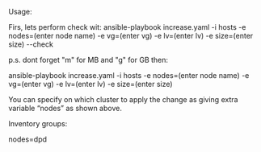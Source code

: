 Usage:

Firs, lets perform check wit: ansible-playbook increase.yaml -i hosts -e nodes=(enter node name) -e vg=(enter vg) -e lv=(enter lv) -e size=(enter size) --check

p.s. dont forget "m" for MB and "g" for GB then:

ansible-playbook increase.yaml -i hosts -e nodes=(enter node name) -e vg=(enter vg) -e lv=(enter lv) -e size=(enter size)

You can specify on which cluster to apply the change as giving extra variable “nodes” as shown above.

Inventory groups:

nodes=dpd

